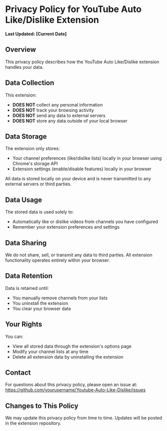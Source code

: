 # Privacy Policy for YouTube Auto Like/Dislike Extension

**Last Updated: [Current Date]**

## Overview
This privacy policy describes how the YouTube Auto Like/Dislike extension handles your data.

## Data Collection
This extension:
- **DOES NOT** collect any personal information
- **DOES NOT** track your browsing activity
- **DOES NOT** send any data to external servers
- **DOES NOT** store any data outside of your local browser

## Data Storage
The extension only stores:
- Your channel preferences (like/dislike lists) locally in your browser using Chrome's storage API
- Extension settings (enable/disable features) locally in your browser

All data is stored locally on your device and is never transmitted to any external servers or third parties.

## Data Usage
The stored data is used solely to:
- Automatically like or dislike videos from channels you have configured
- Remember your extension preferences and settings

## Data Sharing
We do not share, sell, or transmit any data to third parties. All extension functionality operates entirely within your browser.

## Data Retention
Data is retained until:
- You manually remove channels from your lists
- You uninstall the extension
- You clear your browser data

## Your Rights
You can:
- View all stored data through the extension's options page
- Modify your channel lists at any time
- Delete all extension data by uninstalling the extension

## Contact
For questions about this privacy policy, please open an issue at: https://github.com/yourusername/Youtube-Auto-Like-Dislike/issues

## Changes to This Policy
We may update this privacy policy from time to time. Updates will be posted in the extension repository.